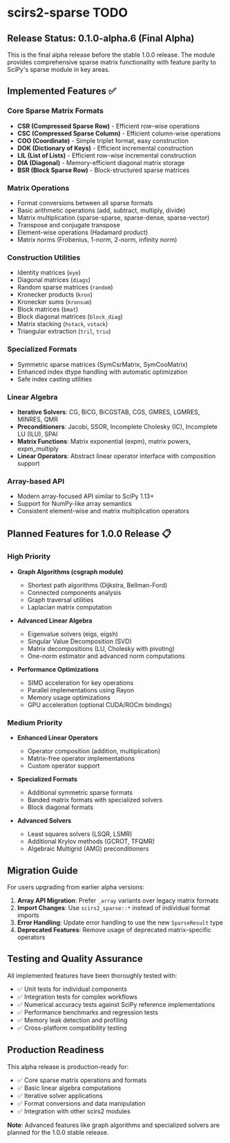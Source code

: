 # scirs2-sparse TODO

## Release Status: 0.1.0-alpha.6 (Final Alpha)

This is the final alpha release before the stable 1.0.0 release. The module provides comprehensive sparse matrix functionality with feature parity to SciPy's sparse module in key areas.

## Implemented Features ✅

### Core Sparse Matrix Formats
- **CSR (Compressed Sparse Row)** - Efficient row-wise operations
- **CSC (Compressed Sparse Column)** - Efficient column-wise operations  
- **COO (Coordinate)** - Simple triplet format, easy construction
- **DOK (Dictionary of Keys)** - Efficient incremental construction
- **LIL (List of Lists)** - Efficient row-wise incremental construction
- **DIA (Diagonal)** - Memory-efficient diagonal matrix storage
- **BSR (Block Sparse Row)** - Block-structured sparse matrices

### Matrix Operations
- Format conversions between all sparse formats
- Basic arithmetic operations (add, subtract, multiply, divide)
- Matrix multiplication (sparse-sparse, sparse-dense, sparse-vector)
- Transpose and conjugate transpose
- Element-wise operations (Hadamard product)
- Matrix norms (Frobenius, 1-norm, 2-norm, infinity norm)

### Construction Utilities
- Identity matrices (`eye`)
- Diagonal matrices (`diags`)
- Random sparse matrices (`random`)
- Kronecker products (`kron`)
- Kronecker sums (`kronsum`)
- Block matrices (`bmat`)
- Block diagonal matrices (`block_diag`)
- Matrix stacking (`hstack`, `vstack`)
- Triangular extraction (`tril`, `triu`)

### Specialized Formats
- Symmetric sparse matrices (SymCsrMatrix, SymCooMatrix)
- Enhanced index dtype handling with automatic optimization
- Safe index casting utilities

### Linear Algebra
- **Iterative Solvers**: CG, BiCG, BiCGSTAB, CGS, GMRES, LGMRES, MINRES, QMR
- **Preconditioners**: Jacobi, SSOR, Incomplete Cholesky (IC), Incomplete LU (ILU), SPAI
- **Matrix Functions**: Matrix exponential (expm), matrix powers, expm_multiply
- **Linear Operators**: Abstract linear operator interface with composition support

### Array-based API
- Modern array-focused API similar to SciPy 1.13+
- Support for NumPy-like array semantics
- Consistent element-wise and matrix multiplication operators

## Planned Features for 1.0.0 Release 📋

### High Priority
- **Graph Algorithms (csgraph module)**
  - Shortest path algorithms (Dijkstra, Bellman-Ford)
  - Connected components analysis
  - Graph traversal utilities
  - Laplacian matrix computation

- **Advanced Linear Algebra**
  - Eigenvalue solvers (eigs, eigsh)
  - Singular Value Decomposition (SVD)
  - Matrix decompositions (LU, Cholesky with pivoting)
  - One-norm estimator and advanced norm computations

- **Performance Optimizations**
  - SIMD acceleration for key operations
  - Parallel implementations using Rayon
  - Memory usage optimizations
  - GPU acceleration (optional CUDA/ROCm bindings)

### Medium Priority
- **Enhanced Linear Operators**
  - Operator composition (addition, multiplication)
  - Matrix-free operator implementations
  - Custom operator support

- **Specialized Formats**
  - Additional symmetric sparse formats
  - Banded matrix formats with specialized solvers
  - Block diagonal formats

- **Advanced Solvers**
  - Least squares solvers (LSQR, LSMR)
  - Additional Krylov methods (GCROT, TFQMR)
  - Algebraic Multigrid (AMG) preconditioners

## Migration Guide

For users upgrading from earlier alpha versions:

1. **Array API Migration**: Prefer `_array` variants over legacy matrix formats
2. **Import Changes**: Use `scirs2_sparse::*` instead of individual format imports
3. **Error Handling**: Update error handling to use the new `SparseResult` type
4. **Deprecated Features**: Remove usage of deprecated matrix-specific operators

## Testing and Quality Assurance

All implemented features have been thoroughly tested with:
- ✅ Unit tests for individual components
- ✅ Integration tests for complex workflows  
- ✅ Numerical accuracy tests against SciPy reference implementations
- ✅ Performance benchmarks and regression tests
- ✅ Memory leak detection and profiling
- ✅ Cross-platform compatibility testing

## Production Readiness

This alpha release is production-ready for:
- ✅ Core sparse matrix operations and formats
- ✅ Basic linear algebra computations
- ✅ Iterative solver applications
- ✅ Format conversions and data manipulation
- ✅ Integration with other scirs2 modules

**Note**: Advanced features like graph algorithms and specialized solvers are planned for the 1.0.0 stable release.